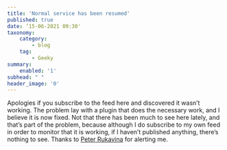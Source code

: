 ```yaml
---
title: 'Normal service has been resumed'
published: true
date: ’15-06-2021 09:30'
taxonomy:
    category:
        - blog
    tag:
        - Geeky
summary:
    enabled: '1'
subhead: " "
header_image: '0'
---
```


Apologies if you subscribe to the feed here and discovered it wasn’t working. The problem lay with a plugin that does the necessary work, and I believe it is now fixed. Not that there has been much to see here lately, and that’s part of the problem, because although I do subscribe to my own feed in order to monitor that it is working, if I haven’t published anything, there’s nothing to see. Thanks to <a class="u-in-reply-to" href="https://ruk.ca/">Peter Rukavina</a> for alerting me.

